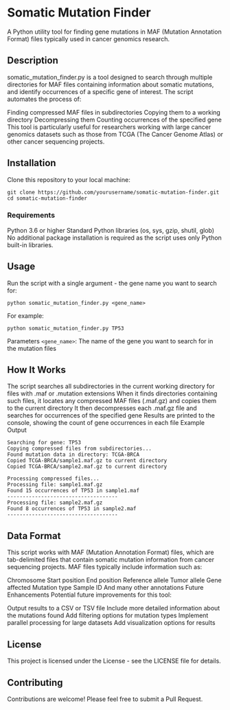 # Somatic Mutation Finder
A Python utility tool for finding gene mutations in MAF (Mutation Annotation Format) files typically used in cancer genomics research.

## Description
somatic_mutation_finder.py is a tool designed to search through multiple directories for MAF files containing information about somatic mutations, and identify occurrences of a specific gene of interest. The script automates the process of:

Finding compressed MAF files in subdirectories
Copying them to a working directory
Decompressing them
Counting occurrences of the specified gene
This tool is particularly useful for researchers working with large cancer genomics datasets such as those from TCGA (The Cancer Genome Atlas) or other cancer sequencing projects.

## Installation
Clone this repository to your local machine:
```
git clone https://github.com/yourusername/somatic-mutation-finder.git
cd somatic-mutation-finder
```

### Requirements
Python 3.6 or higher
Standard Python libraries (os, sys, gzip, shutil, glob)
No additional package installation is required as the script uses only Python built-in libraries.

## Usage
Run the script with a single argument - the gene name you want to search for:

``` python somatic_mutation_finder.py <gene_name> ```

For example:

``` python somatic_mutation_finder.py TP53 ```

Parameters
`<gene_name>`: The name of the gene you want to search for in the mutation files
## How It Works
The script searches all subdirectories in the current working directory for files with .maf or .mutation extensions
When it finds directories containing such files, it locates any compressed MAF files (.maf.gz) and copies them to the current directory
It then decompresses each .maf.gz file and searches for occurrences of the specified gene
Results are printed to the console, showing the count of gene occurrences in each file
Example Output
```
Searching for gene: TP53
Copying compressed files from subdirectories...
Found mutation data in directory: TCGA-BRCA
Copied TCGA-BRCA/sample1.maf.gz to current directory
Copied TCGA-BRCA/sample2.maf.gz to current directory

Processing compressed files...
Processing file: sample1.maf.gz
Found 15 occurrences of TP53 in sample1.maf
------------------------------------
Processing file: sample2.maf.gz
Found 8 occurrences of TP53 in sample2.maf
------------------------------------
```

## Data Format
This script works with MAF (Mutation Annotation Format) files, which are tab-delimited files that contain somatic mutation information from cancer sequencing projects. MAF files typically include information such as:

Chromosome
Start position
End position
Reference allele
Tumor allele
Gene affected
Mutation type
Sample ID
And many other annotations
Future Enhancements
Potential future improvements for this tool:

Output results to a CSV or TSV file
Include more detailed information about the mutations found
Add filtering options for mutation types
Implement parallel processing for large datasets
Add visualization options for results
## License
This project is licensed under the  License - see the LICENSE file for details.

## Contributing
Contributions are welcome! Please feel free to submit a Pull Request.








 
